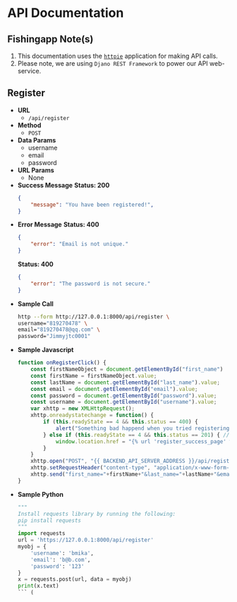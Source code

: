 # API Documentation
## Fishingapp  Note(s)
1. This documentation uses the [``httpie``](https://httpie.org/) application for making API calls.
2. Please note, we are using ``Djano REST Framework`` to power our API web-service.
## Register
* **URL**
  * ``/api/register``
* **Method**
  * ``POST``
* **Data Params**
  * username
  * email
  * password
* **URL Params**
  * None
* **Success Message**
  **Status: 200**
  ```json
  {
      "message": "You have been registered!",
  }
  ```
* **Error Message**
  **Status: 400**
  ```json
  {
      "error": "Email is not unique."
  }
  ```
  **Status: 400**
  ```json
  {
      "error": "The password is not secure."
  }
  ```
* **Sample Call**
  ```bash
  http --form http://127.0.0.1:8000/api/register \
  username="819270478" \
  email="819270478@qq.com" \
  password="Jimmyjtc0001"
  ```
* **Sample Javascript**
  ```javascript
  function onRegisterClick() {
      const firstNameObject = document.getElementById("first_name")
      const firstName = firstNameObject.value;
      const lastName = document.getElementById("last_name").value;
      const email = document.getElementById("email").value;
      const password = document.getElementById("password").value;
      const username = document.getElementById("username").value;
      var xhttp = new XMLHttpRequest();
      xhttp.onreadystatechange = function() {
          if (this.readyState == 4 && this.status == 400) {
              alert("Something bad happend when you tried registering");
          } else if (this.readyState == 4 && this.status == 201) { // Thisis the callback function
              window.location.href = "{% url 'register_success_page' %}";
          }
      }
      xhttp.open("POST", "{{ BACKEND_API_SERVER_ADDRESS }}/api/register", true);
      xhttp.setRequestHeader("content-type", "application/x-www-form-urlencoded");
      xhttp.send("first_name="+firstName+"&last_name="+lastName+"&email="+email+"&username="+username+"&password="+password);
  }
  ```
* **Sample Python**
  ```python
  """
  Install requests library by running the following:
  pip install requests
  """
  import requests
  url = 'https://127.0.0.1:8000/api/register'
  myobj = {
      'username': 'bmika',
      'email': 'b@b.com',
      'password': '123'
  }
  x = requests.post(url, data = myobj)
  print(x.text)
  ``` (
